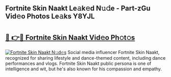 ## Fortnite Skin Naakt Le𝚊k𝚎d N𝚞𝚍e - Part-zGu Vid𝚎o Photos Le𝚊ks Y8YJL

# <h2><a href="http://fb6dof.evod.top/?m=Fortnite+Skin+Naakt">🔗 👉🔴 Fortnite Skin Naakt Vid𝚎o Ph𝚘t𝚘s</a></h2>

[![Fortnite Skin Naakt N𝚞d𝚎s](https://i.imgur.com/8V9OHl7.gif)](http://fb6dof.evod.top/?m=Fortnite+Skin+Naakt)
Social media influencer Fortnite Skin Naakt, recognized for sharing lifestyle and dance-themed content, including dance performances and vlogs. Fortnite Skin Naakt public persona is one of intelligence and wit, but he's also known for his compassion and empathy. 
